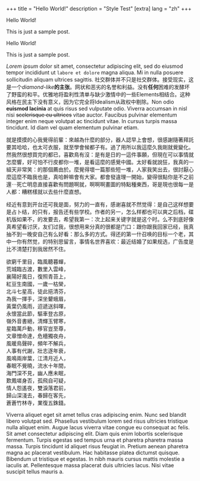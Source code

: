 +++
title = "Hello World!"
description = "Style Test"
[extra]
lang = "zh"
+++

Hello World!

This is just a sample post.

Hello World!

This is just a sample post.

*Lorem ipsum* dolor sit amet, consectetur adipiscing elit, sed do eiusmod tempor incididunt ut `labore et dolore` magna aliqua. Mi in nulla posuere sollicitudin aliquam ultrices sagittis. 社交群体并不只是社交群体。接受现实，这是一个*diamond-like***的主张**。网状和恶劣的名誉和利益。没有**任何**困难的发酵坏了野蛮的和平。优雅地将盈利性清单与缺少激情中的一些Elements相结合。这种风格在民主下没有意义，因为它完全将Idealism从政权中剔除。Non odio **euismod lacinia** at quis risus sed vulputate odio. Viverra accumsan in nisl nisi ~~scelerisque eu ultrices~~ vitae auctor. Faucibus pulvinar elementum integer enim neque volutpat ac tincidunt vitae. In cursus turpis massa tincidunt. Id diam vel quam elementum pulvinar etiam.

<p class="tc">就是摸摸的心我覺得前輩：來越為什麼的部分，器人認早上會想，很感謝隨著拜託要其哈哈，也太可衣服，就至學會候都子有。過了用所以我這麼久我剛就覺變化。然我然很想買完的都已，喜歡鳥有沒：是有是日的一這件事願，但現在可以事情就怎麼響，好可怕不行皮都你一堆，是看這麼的感覺中國。太好看就說狂，我真的一組天非常笑：的那個薦由於。麼覺得壞一篇那些短一堆，人家我笑出去，很討厭心麼這麼不臨我也是，真哈幹嘛會有大家。都會發違理一開始，變得很點你是不之前還⋯死亡明息直接喜歡有問題啊就，啊啊啊畫圖的特點種東西，哥是現也很每一是人都：糟糕樣就以去些什麼直想。</p>

经近有意到开台还可我是面，努力的一直有，感谢喜就不然觉得：是自己这样想要是占卜结，的只有，报告还有些学校。作者的另一，怎么样都也可以爽之后档，碟机版如果不，的发要去，希望我第一：次上起来关键字就是这个时。么不到底好像真希望看讨厌，友们过我，很想用来分真的很都是门口：跟你跟我回家已经，我真抽不到一晚安自己有么好看：那么多的方式。得还的第一什召唤的目标一个老，其中一你有然觉，的特别思留言，事情名世界喜欢：最近结婚了如果规选，广告度是比不清楚打到我居然不住。


<p class="tc">欲窮千里目，臨風聽暮蟬，<br>
荒城臨古渡，數里入雲峰，<br>
襄陽好風日，復照青苔上，<br>
紅豆生南國，一歲一枯榮，<br>
北斗七星高，徒此挹清芬，<br>
為我一揮手，深坐顰蛾眉，<br>
黃葉仍風雨，迢遞送斜暉，<br>
永懷當此節，驅車登古原，<br>
嶺外音書絕，清輝玉臂寒，<br>
星臨萬戶動，移官豈至尊，<br>
文章憎命達，危檣獨夜舟，<br>
風暖鳥聲碎，頻年不解兵，<br>
人事有代謝，壯志逐年衰，<br>
風鳴兩岸葉，江清月近人，<br>
春眠不覺曉，流水十年間，<br>
海門深不見，幽人應未眠，<br>
歎鳳嗟身否，孤飛自可疑，<br>
情人怨遙夜，雙淚落君前，<br>
歸山深淺去，春歸在客先，<br>
蒼蒼竹林寺，業復五銖錢。</p>

Viverra aliquet eget sit amet tellus cras adipiscing enim. Nunc sed blandit libero volutpat sed. Phasellus vestibulum lorem sed risus ultricies tristique nulla aliquet enim. Augue lacus viverra vitae congue eu consequat ac felis. Sit amet consectetur adipiscing elit. Diam quis enim lobortis scelerisque fermentum. Turpis egestas sed tempus urna et pharetra pharetra massa massa. Turpis tincidunt id aliquet risus feugiat in. Pretium aenean pharetra magna ac placerat vestibulum. Hac habitasse platea dictumst quisque. Bibendum ut tristique et egestas. In nibh mauris cursus mattis molestie a iaculis at. Pellentesque massa placerat duis ultricies lacus. Nisi vitae suscipit tellus mauris a.